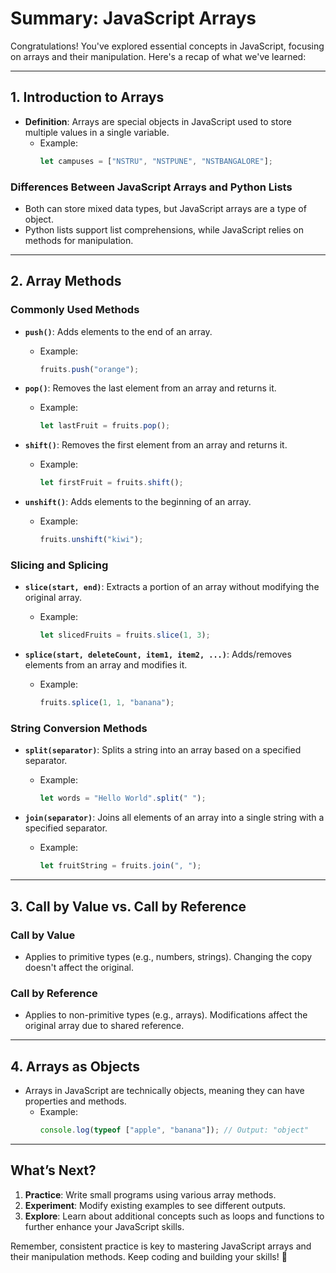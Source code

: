 # Summary: JavaScript Arrays

Congratulations! You've explored essential concepts in JavaScript, focusing on arrays and their manipulation. Here's a recap of what we've learned:

---

## 1. **Introduction to Arrays**
- **Definition**: Arrays are special objects in JavaScript used to store multiple values in a single variable.
  - Example: 
    ```javascript
    let campuses = ["NSTRU", "NSTPUNE", "NSTBANGALORE"];
    ```

### Differences Between JavaScript Arrays and Python Lists
- Both can store mixed data types, but JavaScript arrays are a type of object.
- Python lists support list comprehensions, while JavaScript relies on methods for manipulation.

---

## 2. **Array Methods**
### Commonly Used Methods
- **`push()`**: Adds elements to the end of an array.
  - Example:
    ```javascript
    fruits.push("orange");
    ```
  
- **`pop()`**: Removes the last element from an array and returns it.
  - Example:
    ```javascript
    let lastFruit = fruits.pop();
    ```

- **`shift()`**: Removes the first element from an array and returns it.
  - Example:
    ```javascript
    let firstFruit = fruits.shift();
    ```

- **`unshift()`**: Adds elements to the beginning of an array.
  - Example:
    ```javascript
    fruits.unshift("kiwi");
    ```

### Slicing and Splicing
- **`slice(start, end)`**: Extracts a portion of an array without modifying the original array.
  - Example:
    ```javascript
    let slicedFruits = fruits.slice(1, 3);
    ```

- **`splice(start, deleteCount, item1, item2, ...)`**: Adds/removes elements from an array and modifies it.
  - Example:
    ```javascript
    fruits.splice(1, 1, "banana");
    ```

### String Conversion Methods
- **`split(separator)`**: Splits a string into an array based on a specified separator.
  - Example:
    ```javascript
    let words = "Hello World".split(" ");
    ```

- **`join(separator)`**: Joins all elements of an array into a single string with a specified separator.
  - Example:
    ```javascript
    let fruitString = fruits.join(", ");
    ```

---

## 3. **Call by Value vs. Call by Reference**
### Call by Value
- Applies to primitive types (e.g., numbers, strings). Changing the copy doesn't affect the original.

### Call by Reference
- Applies to non-primitive types (e.g., arrays). Modifications affect the original array due to shared reference.

---

## 4. **Arrays as Objects**
- Arrays in JavaScript are technically objects, meaning they can have properties and methods.
  - Example:
    ```javascript
    console.log(typeof ["apple", "banana"]); // Output: "object"
    ```

---

## What’s Next?
1. **Practice**: Write small programs using various array methods.
2. **Experiment**: Modify existing examples to see different outputs.
3. **Explore**: Learn about additional concepts such as loops and functions to further enhance your JavaScript skills.

Remember, consistent practice is key to mastering JavaScript arrays and their manipulation methods. Keep coding and building your skills! 🚀
